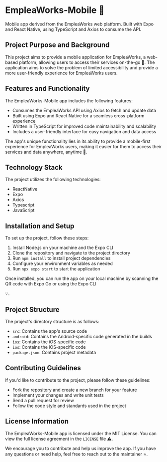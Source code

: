 # EmpleaWorks-Mobile 🚀
Mobile app derived from the EmpleaWorks web platform. Built with Expo and React Native, using TypeScript and Axios to consume the API.

## Project Purpose and Background
This project aims to provide a mobile application for EmpleaWorks, a web-based platform, allowing users to access their services on-the-go 🔧. The application aims to solve the problem of limited accessibility and provide a more user-friendly experience for EmpleaWorks users.

## Features and Functionality
The EmpleaWorks-Mobile app includes the following features:

* Consumes the EmpleaWorks API using Axios to fetch and update data
* Built using Expo and React Native for a seamless cross-platform experience
* Written in TypeScript for improved code maintainability and scalability
* Includes a user-friendly interface for easy navigation and data access

The app's unique functionality lies in its ability to provide a mobile-first experience for EmpleaWorks users, making it easier for them to access their services and data anywhere, anytime 📱.

## Technology Stack
The project utilizes the following technologies:

* ReactNative
* Expo
* Axios
* Typescript
* JavaScript

## Installation and Setup
To set up the project, follow these steps:

1. Install Node.js on your machine and the Expo CLI
2. Clone the repository and navigate to the project directory
3. Run `npm install` to install project dependencies
4. Configure your environment variables as needed
5. Run `npx expo start` to start the application

Once installed, you can run the app on your local machine by scanning the QR code with Expo Go or using the Expo CLI

💡.
## Project Structure
The project's directory structure is as follows:

* `src`: Contains the app's source code
* `android`: Contains the Android-specific code generated in the builds
* `ios`: Contains the iOS-specific code
* `ios`: Contains the iOS-specific code
* `package.json`: Contains project metadata

## Contributing Guidelines
If you'd like to contribute to the project, please follow these guidelines:

* Fork the repository and create a new branch for your feature
* Implement your changes and write unit tests
* Send a pull request for review
* Follow the code style and standards used in the project

## License Information
The EmpleaWorks-Mobile app is licensed under the MIT License. You can view the full license agreement in the `LICENSE` file ⚠️.

We encourage you to contribute and help us improve the app. If you have any questions or need help, feel free to reach out to the maintainer ⭐.
